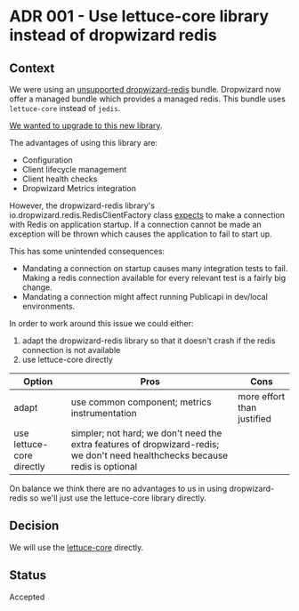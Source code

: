 # ADR 001 - Use lettuce-core library instead of dropwizard redis

## Context

We were using an [unsupported dropwizard-redis](https://github.com/benjamin-bader/droptools/tree/master/dropwizard-redis) bundle. Dropwizard now offer a managed bundle which provides a managed redis. This bundle uses `lettuce-core` instead of `jedis`.

[We wanted to upgrade to this new library](https://payments-platform.atlassian.net/browse/PP-6343).

The advantages of using this library are:

* Configuration
* Client lifecycle management
* Client health checks
* Dropwizard Metrics integration

However, the dropwizard-redis library's io.dropwizard.redis.RedisClientFactory class 
[expects](https://github.com/dropwizard/dropwizard-redis/blob/master/src/main/java/io/dropwizard/redis/RedisClientFactory.java#L54) 
to make a connection with Redis on application startup. If a connection cannot be made an exception will be thrown 
which causes the application to fail to start up. 

This has some unintended consequences:

* Mandating a connection on startup causes many integration tests to fail. Making a redis connection available for every relevant test is a fairly big change.
* Mandating a connection might affect running Publicapi in dev/local environments.

In order to work around this issue we could either:

1. adapt the dropwizard-redis library so that it doesn't crash if the redis connection is not available
2. use lettuce-core directly

| Option  | Pros | Cons |
|---------|---------|---------|
| adapt   | use common component; metrics instrumentation | more effort than justified |
| use lettuce-core directly | simpler; not hard; we don't need the extra features of dropwizard-redis; we don't need healthchecks because redis is optional | |

On balance we think there are no advantages to us in using dropwizard-redis so we'll just use the lettuce-core library directly.

## Decision

We will use the [lettuce-core](https://github.com/lettuce-io/lettuce-core) directly. 

## Status

Accepted 
